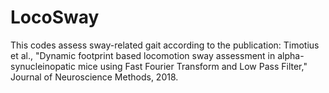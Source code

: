 # LocoSway
This codes assess sway-related gait according to the publication: Timotius et al., "Dynamic footprint based locomotion sway assessment in  alpha-synucleinopatic mice using Fast Fourier Transform and Low Pass Filter,"  Journal of Neuroscience Methods, 2018.
